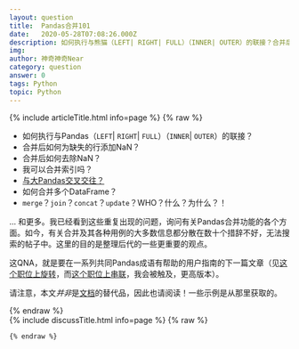 ```yaml
---
layout: question
title:  Pandas合并101
date:   2020-05-28T07:08:26.000Z
description: 如何执行与熊猫（LEFT| RIGHT| FULL）（INNER| OUTER）的联接？合并后如何为缺失的行添加NaN？合并后如何去除NaN？我可...
img: 
author: 神奇神奇Near
category: question
answer: 0
tags: Python
topic: Python
---
```

<div class="article-root">
  <div class="article">
    {% include articleTitle.html info=page %}
    {% raw %}
    <div class="article-content"><ul>
<li><font style="vertical-align: inherit;"><font style="vertical-align: inherit;">如何执行</font><font style="vertical-align: inherit;">与Pandas</font><font style="vertical-align: inherit;">（</font></font><code>LEFT</code><font style="vertical-align: inherit;"><font style="vertical-align: inherit;">| </font></font><code>RIGHT</code><font style="vertical-align: inherit;"><font style="vertical-align: inherit;">| </font></font><code>FULL</code><font style="vertical-align: inherit;"><font style="vertical-align: inherit;">）（</font></font><code>INNER</code><font style="vertical-align: inherit;"><font style="vertical-align: inherit;">| </font></font><code>OUTER</code><font style="vertical-align: inherit;"><font style="vertical-align: inherit;">）的联接？</font></font></li>
<li><font style="vertical-align: inherit;"><font style="vertical-align: inherit;">合并后如何为缺失的行添加NaN？</font></font></li>
<li><font style="vertical-align: inherit;"><font style="vertical-align: inherit;">合并后如何去除NaN？</font></font></li>
<li><font style="vertical-align: inherit;"><font style="vertical-align: inherit;">我可以合并索引吗？</font></font></li>
<li><a href="https://stackoverflow.com/questions/53699012/performant-cartesian-product-cross-join-of-two-pandas-dataframes/53699013#53699013"><font style="vertical-align: inherit;"><font style="vertical-align: inherit;">与大Pandas交叉交往？</font></font></a></li>
<li><font style="vertical-align: inherit;"><font style="vertical-align: inherit;">如何合并多个DataFrame？   </font></font></li>
<li><code>merge</code><font style="vertical-align: inherit;"><font style="vertical-align: inherit;">？</font></font><code>join</code><font style="vertical-align: inherit;"><font style="vertical-align: inherit;">？</font></font><code>concat</code><font style="vertical-align: inherit;"><font style="vertical-align: inherit;">？</font></font><code>update</code><font style="vertical-align: inherit;"><font style="vertical-align: inherit;">？</font><font style="vertical-align: inherit;">WHO？</font><font style="vertical-align: inherit;">什么？</font><font style="vertical-align: inherit;">为什么？！</font></font></li>
</ul>

<p><font style="vertical-align: inherit;"><font style="vertical-align: inherit;">... 和更多。</font><font style="vertical-align: inherit;">我已经看到这些重复出现的问题，询问有关Pandas合并功能的各个方面。</font><font style="vertical-align: inherit;">如今，有关合并及其各种用例的大多数信息都分散在数十个措辞不好，无法搜索的帖子中。</font><font style="vertical-align: inherit;">这里的目的是整理后代的一些更重要的观点。</font></font></p>

<p><font style="vertical-align: inherit;"><font style="vertical-align: inherit;">这QNA，就是要在一系列共同Pandas成语有帮助的用户指南的下一篇文章（见</font></font><a href="https://stackoverflow.com/questions/47152691/how-to-pivot-a-dataframe"><font style="vertical-align: inherit;"><font style="vertical-align: inherit;">这个职位上旋转</font></font></a><font style="vertical-align: inherit;"><font style="vertical-align: inherit;">，而</font></font><a href="https://stackoverflow.com/questions/49620538/what-are-the-levels-keys-and-names-arguments-for-in-pandas-concat-functio"><font style="vertical-align: inherit;"><font style="vertical-align: inherit;">这个职位上串联</font></font></a><font style="vertical-align: inherit;"><font style="vertical-align: inherit;">，我会被触及，更高版本）。</font></font></p>

<p><font style="vertical-align: inherit;"><font style="vertical-align: inherit;">请注意，本文</font></font><em><font style="vertical-align: inherit;"><font style="vertical-align: inherit;">并非</font></font></em><font style="vertical-align: inherit;"><font style="vertical-align: inherit;">是</font></font><a href="https://pandas.pydata.org/pandas-docs/stable/user_guide/merging.html" rel="noreferrer"><font style="vertical-align: inherit;"><font style="vertical-align: inherit;">文档</font></font></a><font style="vertical-align: inherit;"><font style="vertical-align: inherit;">的替代品</font><font style="vertical-align: inherit;">，因此也请阅读！</font><font style="vertical-align: inherit;">一些示例是从那里获取的。</font></font></p></div>
    {% endraw %}
  </div>

  <div class="discuss-wrapper">
    {% include discussTitle.html info=page %}
    {% raw %}
    
    {% endraw %}
  </div>
<div>
